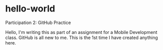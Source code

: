 # hello-world
Participation 2: GitHub Practice

Hello, I'm writing this as part of an assignment for a Mobile Development class. GitHub is all new to me. This is the 1st time I have created anything here.
